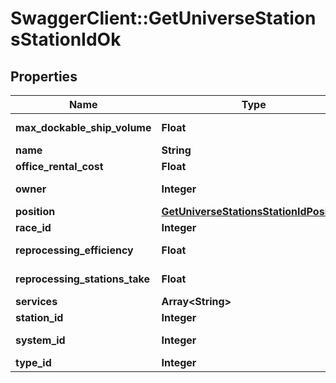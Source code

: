 # SwaggerClient::GetUniverseStationsStationIdOk

## Properties
Name | Type | Description | Notes
------------ | ------------- | ------------- | -------------
**max_dockable_ship_volume** | **Float** | max_dockable_ship_volume number | 
**name** | **String** | name string | 
**office_rental_cost** | **Float** | office_rental_cost number | 
**owner** | **Integer** | ID of the corporation that controls this station | [optional] 
**position** | [**GetUniverseStationsStationIdPosition**](GetUniverseStationsStationIdPosition.md) |  | [optional] 
**race_id** | **Integer** | race_id integer | [optional] 
**reprocessing_efficiency** | **Float** | reprocessing_efficiency number | 
**reprocessing_stations_take** | **Float** | reprocessing_stations_take number | 
**services** | **Array&lt;String&gt;** | services array | 
**station_id** | **Integer** | station_id integer | 
**system_id** | **Integer** | The solar system this station is in | 
**type_id** | **Integer** | type_id integer | 


